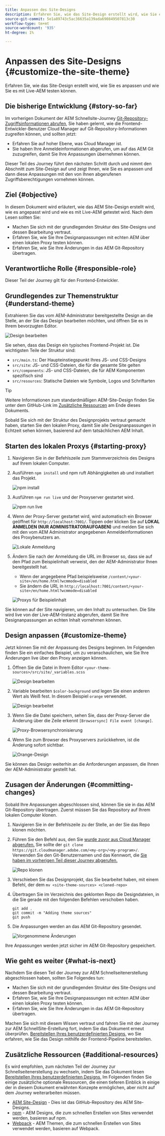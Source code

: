 ```yaml
---
title: Anpassen des Site-Designs
description: Erfahren Sie, wie das Site-Design erstellt wird, wie Sie es anpassen und wie Sie es mit Live-AEM testen können.
source-git-commit: 5e1a89743c5ac36635a139ada690849507813c30
workflow-type: tm+mt
source-wordcount: '935'
ht-degree: 1%

---
```



# Anpassen des Site-Designs {#customize-the-site-theme}

Erfahren Sie, wie das Site-Design erstellt wird, wie Sie es anpassen und wie Sie es mit Live-AEM testen können.

## Die bisherige Entwicklung {#story-so-far}

Im vorherigen Dokument der AEM Schnellsite-Journey [Git-Repository-Zugriffsinformationen abrufen,](retrieve-access.md) Sie haben gelernt, wie die Frontend-Entwickler-Benutzer Cloud Manager auf Git-Repository-Informationen zugreifen können, und sollten jetzt:

* Erfahren Sie auf hoher Ebene, was Cloud Manager ist.
* Sie haben Ihre Anmeldeinformationen abgerufen, um auf das AEM Git zuzugreifen, damit Sie Ihre Anpassungen übernehmen können.

Dieser Teil des Journey führt den nächsten Schritt durch und nimmt den Abschnitt zum Site-Design auf und zeigt Ihnen, wie Sie es anpassen und dann diese Anpassungen mit den von Ihnen abgerufenen Zugriffsberechtigungen vornehmen können.

## Ziel {#objective}

In diesem Dokument wird erläutert, wie das AEM Site-Design erstellt wird, wie es angepasst wird und wie es mit Live-AEM getestet wird. Nach dem Lesen sollten Sie:

* Machen Sie sich mit der grundlegenden Struktur des Site-Designs und dessen Bearbeitung vertraut.
* Erfahren Sie, wie Sie Ihre Designanpassungen mit echten AEM über einen lokalen Proxy testen können.
* Erfahren Sie, wie Sie Ihre Änderungen in das AEM Git-Repository übertragen.

## Verantwortliche Rolle {#responsible-role}

Dieser Teil der Journey gilt für den Frontend-Entwickler.

## Grundlegendes zur Themenstruktur {#understand-theme}

Extrahieren Sie das vom AEM-Administrator bereitgestellte Design an die Stelle, an der Sie das Design bearbeiten möchten, und öffnen Sie es in Ihrem bevorzugten Editor.

![Design bearbeiten](assets/edit-theme.png)

Sie sehen, dass das Design ein typisches Frontend-Projekt ist. Die wichtigsten Teile der Struktur sind:

* `src/main.ts`: Der Haupteinstiegspunkt Ihres JS- und CSS-Designs
* `src/site`: JS- und CSS-Dateien, die für die gesamte Site gelten
* `src/components`: JS- und CSS-Dateien, die für AEM Komponenten spezifisch sind
* `src/resources`: Statische Dateien wie Symbole, Logos und Schriftarten

>[!TIP]
>
>Weitere Informationen zum standardmäßigen AEM-Site-Design finden Sie unter dem GitHub-Link im [Zusätzliche Ressourcen](#additional-resources) am Ende dieses Dokuments.

Sobald Sie sich mit der Struktur des Designprojekts vertraut gemacht haben, starten Sie den lokalen Proxy, damit Sie alle Designanpassungen in Echtzeit sehen können, basierend auf dem tatsächlichen AEM Inhalt.

## Starten des lokalen Proxys {#starting-proxy}

1. Navigieren Sie in der Befehlszeile zum Stammverzeichnis des Designs auf Ihrem lokalen Computer.
1. Ausführen `npm install` und npm ruft Abhängigkeiten ab und installiert das Projekt.

   ![npm install](assets/npm-install.png)

1. Ausführen `npm run live` und der Proxyserver gestartet wird.

   ![npm run live](assets/npm-run-live.png)

1. Wenn der Proxy-Server gestartet wird, wird automatisch ein Browser geöffnet für `http://localhost:7001/`. Tippen oder klicken Sie auf **LOKAL ANMELDEN (NUR ADMINISTRATORAUFGABEN)** und melden Sie sich mit den vom AEM Administrator angegebenen Anmeldeinformationen des Proxybenutzers an.

   ![Lokale Anmeldung](assets/sign-in-locally.png)

1. Ändern Sie nach der Anmeldung die URL im Browser so, dass sie auf den Pfad zum Beispielinhalt verweist, den der AEM-Administrator Ihnen bereitgestellt hat.

   * Wenn der angegebene Pfad beispielsweise `/content/<your-site>/en/home.html?wcmmode=disabled`
   * Sie ändern die URL in `http://localhost:7001/content/<your-site>/en/home.html?wcmmode=disabled`

   ![Proxys für Beispielinhalt](assets/proxied-sample-content.png)

Sie können auf der Site navigieren, um den Inhalt zu untersuchen. Die Site wird live von der Live-AEM-Instanz abgerufen, damit Sie Ihre Designanpassungen an echten Inhalt vornehmen können.

## Design anpassen {#customize-theme}

Jetzt können Sie mit der Anpassung des Designs beginnen. Im Folgenden finden Sie ein einfaches Beispiel, um zu veranschaulichen, wie Sie Ihre Änderungen live über den Proxy anzeigen können.

1. Öffnen Sie die Datei in Ihrem Editor `<your-theme-sources>/src/site/_variables.scss`

   ![Design bearbeiten](assets/edit-theme.png)

1. Variable bearbeiten `$color-background` und legen Sie einen anderen Wert als Weiß fest. In diesem Beispiel `orange` verwendet.

   ![Design bearbeitet](assets/edited-theme.png)

1. Wenn Sie die Datei speichern, sehen Sie, dass der Proxy-Server die Änderung über die Zeile erkennt `[Browsersync] File event [change]`.

   ![Proxy-Browsersynchronisierung](assets/proxy-browsersync.png)

1. Wenn Sie zum Browser des Proxyservers zurückkehren, ist die Änderung sofort sichtbar.

   ![Orange-Design](assets/orange-theme.png)

Sie können das Design weiterhin an die Anforderungen anpassen, die Ihnen der AEM-Administrator gestellt hat.

## Zusagen der Änderungen {#committing-changes}

Sobald Ihre Anpassungen abgeschlossen sind, können Sie sie in das AEM Git-Repository übertragen. Zuerst müssen Sie das Repository auf Ihrem lokalen Computer klonen.

1. Navigieren Sie in der Befehlszeile zu der Stelle, an der Sie das Repo klonen möchten.
1. Führen Sie den Befehl aus, den Sie [wurde zuvor aus Cloud Manager abgerufen.](retrieve-access.md) Sie sollte der `git clone https://git.cloudmanager.adobe.com/<my-org>/<my-program>/`. Verwenden Sie den Git-Benutzernamen und das Kennwort, die [Sie haben im vorherigen Teil dieser Journey abgerufen.](retrieve-access.md)

   ![Repo klonen](assets/clone-repo.png)

1. Verschieben Sie das Designprojekt, das Sie bearbeitet haben, mit einem Befehl, der dem `mv <site-theme-sources> <cloned-repo>`
1. Übertragen Sie im Verzeichnis des geklonten Repo die Designdateien, in die Sie gerade mit den folgenden Befehlen verschoben haben.

   ```text
   git add .
   git commit -m "Adding theme sources"
   git push
   ```

1. Die Anpassungen werden an das AEM Git-Repository gesendet.

   ![Vorgenommene Änderungen](assets/changes-committed.png)

Ihre Anpassungen werden jetzt sicher im AEM Git-Repository gespeichert.

## Wie geht es weiter {#what-is-next}

Nachdem Sie diesen Teil der Journey zur AEM Schnellseitenerstellung abgeschlossen haben, sollten Sie Folgendes tun:

* Machen Sie sich mit der grundlegenden Struktur des Site-Designs und dessen Bearbeitung vertraut.
* Erfahren Sie, wie Sie Ihre Designanpassungen mit echten AEM über einen lokalen Proxy testen können.
* Erfahren Sie, wie Sie Ihre Änderungen in das AEM Git-Repository übertragen.

Machen Sie sich mit diesem Wissen vertraut und fahren Sie mit der Journey zur AEM SchnellSite-Erstellung fort, indem Sie das Dokument erneut überprüfen. [Bereitstellen Ihres benutzerdefinierten Designs,](deploy-theme.md) wo Sie erfahren, wie Sie das Design mithilfe der Frontend-Pipeline bereitstellen.

## Zusätzliche Ressourcen {#additional-resources}

Es wird empfohlen, zum nächsten Teil der Journey zur Schnellseitenerstellung zu wechseln, indem Sie das Dokument lesen [Bereitstellen Ihres benutzerdefinierten Designs,](deploy-theme.md) Im Folgenden finden Sie einige zusätzliche optionale Ressourcen, die einen tieferen Einblick in einige der in diesem Dokument erwähnten Konzepte ermöglichen, aber nicht auf dem Journey weiterarbeiten müssen.

* [AEM Site-Design](https://github.com/adobe/aem-site-template-standard-theme-e2e) - Dies ist das GitHub-Repository des AEM Site-Designs.
* [npm](https://www.npmjs.com) - AEM Designs, die zum schnellen Erstellen von Sites verwendet werden, basieren auf npm.
* [Webpack](https://webpack.js.org) - AEM Themen, die zum schnellen Erstellen von Sites verwendet werden, basieren auf Webpack.